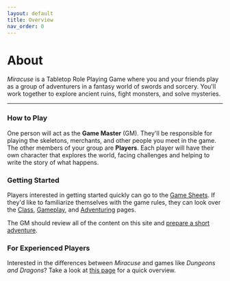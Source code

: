 ```yaml
---
layout: default
title: Overview
nav_order: 0
---
```


# About

_Miracuse_ is a Tabletop Role Playing Game where you and your friends play as a group of adventurers in a fantasy world of swords and sorcery. You'll work together to explore ancient ruins, fight monsters, and solve mysteries.

---

### How to Play

One person will act as the **Game Master** (GM). They'll be responsible for playing the skeletons, merchants, and other people you meet in the game. The other members of your group are **Players**. Each player will have their own character that explores the world, facing challenges and helping to write the story of what happens.

### Getting Started

Players interested in getting started quickly can go to the [Game Sheets](docs/game_sheets.html). If they'd like to familiarize themselves with the game rules, they can look over the [Class](docs/classes/index.html), [Gameplay](docs/gameplay/index.html), and [Adventuring](docs/adventuring/index.html) pages.

The GM should review all of the content on this site and [prepare a short adventure](docs/gm_pages/first_session.md).

### For Experienced Players

Interested in the differences between _Miracuse_ and games like _Dungeons and Dragons_? Take a look at [this page](docs/more/system_design/about_the_system.html#comparisons) for a quick overview.
